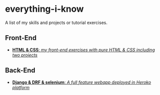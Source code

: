 # everything-i-know
A list of my skills and projects or tutorial exercises.

## Front-End

* [**HTML & CSS**: _my front-end exercises with pure HTML & CSS including two projects_](https://github.com/abysswarrior/my-ui-collection)

## Back-End

* [**Django & DRF & selenium**: _A full feature webapp deployed in Heroko platform_](https://github.com/abysswarrior/crypto-funds-portfolio)
